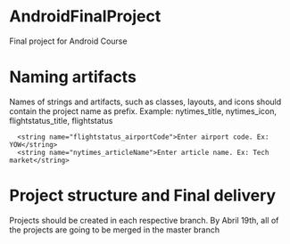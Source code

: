 # AndroidFinalProject
Final project for Android Course

# Naming artifacts
Names of strings and artifacts, such as classes, layouts, and icons should contain the project name as prefix.
Example:
nytimes_title, nytimes_icon, flightstatus_title, flightstatus

```
  <string name="flightstatus_airportCode">Enter airport code. Ex: YOW</string>
  <string name="nytimes_articleName">Enter article name. Ex: Tech market</string>
```

# Project structure and Final delivery
Projects should be created in each respective branch. By Abril 19th, all of the projects are going to be merged in the master branch

